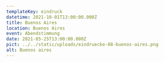 ```yaml
---
templateKey: eindruck
datetime: 2021-10-01T13:00:00.000Z
title: Buenos Aires
location: Buenos Aires
event: Abendstimmung
date: 2021-05-25T13:00:00.000Z
pict: ../../static/uploads/eindruecke-08-buenos-aires.png
alt: Buenos aires
---
```

